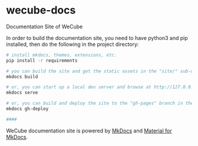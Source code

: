 # wecube-docs

Documentation Site of WeCube

In order to build the documentation site, you need to have python3 and pip installed, then do the following in the project directory:

``` bash
# install mkdocs, themes, extensions, etc.
pip install -r requirements 

# you can build the site and get the static assets in the "site/" sub-directory
mkdocs build

# or, you can start up a local dev server and browse at http://127.0.0.1:8000 
mkdocs serve

# or, you can build and deploy the site to the "gh-pages" branch in the GitHub repository
mkdocs gh-deploy

####
```

WeCube documentation site is powered by [MkDocs](https://www.mkdocs.org/) and [Material for MkDocs](https://squidfunk.github.io/mkdocs-material/).

